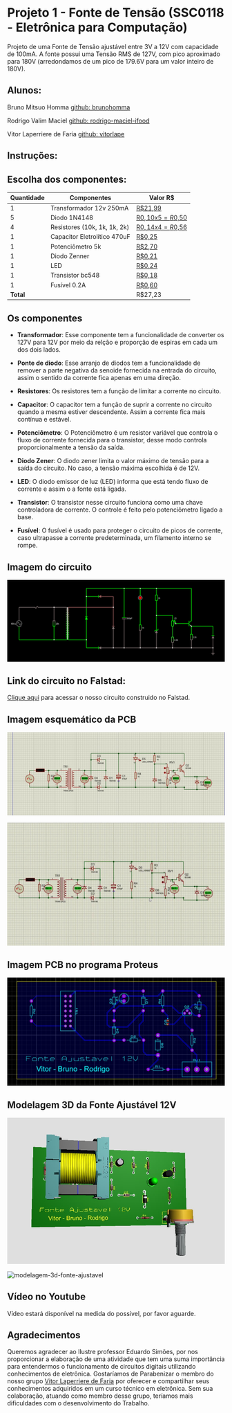 # Projeto 1 - Fonte de Tensão (SSC0118 - Eletrônica para Computação)
Projeto de uma Fonte de Tensão ajustável entre 3V a 12V com capacidade de 100mA. A fonte possui uma Tensão RMS de 127V, com pico aproximado para 180V (arredondamos de um pico de 179.6V para um valor inteiro de 180V).


## Alunos:
Bruno Mitsuo Homma [github: brunohomma](https://github.com/brunohomma)

Rodrigo Valim Maciel [github: rodrigo-maciel-ifood](https://github.com/rodrigo-maciel-ifood)

Vitor Laperriere de Faria [github: vitorlape](https://github.com/vitorlape)

## Instruções:

## Escolha dos componentes:
| Quantidade | Componentes                 | Valor R$ |
|------------|-----------------------------|----------|
| 1          | Transformador 12v 250mA     | [R$21,99](https://tinyurl.com/a4674dyj) |
| 5          | Diodo 1N4148                | [R$0,10 x 5 = R$0,50](https://tinyurl.com/vd29hv2v) |
| 4          | Resistores (10k, 1k, 1k, 2k)| [R$0,14 x 4 = R$0,56](https://tinyurl.com/4wckxvxy) |
| 1          | Capacitor Eletrolítico 470uF| [R$0,25](https://tinyurl.com/xkf6jmpc) |
| 1          | Potenciômetro 5k            | [R$2,70](https://tinyurl.com/25ct25jr) |
| 1          | Diodo Zenner                | [R$0,21](https://tinyurl.com/d9emevrh) |
| 1          | LED                         | [R$0,24](https://tinyurl.com/yya8psu8) |
| 1          | Transistor bc548            | [R$0,18](https://tinyurl.com/597hm6df) |
| 1          | Fusível 0.2A                | [R$0,60](https://tinyurl.com/65jvr5db) |
| **Total**  |                             |  R$27,23    |

## Os componentes

* **Transformador**: Esse componente tem a funcionalidade de converter os 127V para 12V por meio da relção e proporção de espiras em cada um dos dois lados.
 
* **Ponte de diodo**: Esse arranjo de diodos tem a funcionalidade de remover a parte negativa da senoide fornecida na entrada do circuito, assim o sentido da corrente fica apenas em uma direção.

* **Resistores**: Os resistores tem a função de limitar a corrente no circuito.

* **Capacitor**: O capacitor tem a função de suprir a corrente no circuito quando a mesma estiver descendente. Assim a corrente fica mais contínua e estável.

* **Potenciômetro**: O Potenciômetro é um resistor variável que controla o fluxo de corrente fornecida para o transistor, desse modo controla proporcionalmente a tensão da saída.

* **Diodo Zener**: O diodo zener limita o valor máximo de tensão para a saída do circuito. No caso, a tensão máxima escolhida é de 12V.

* **LED**: O diodo emissor de luz (LED) informa que está tendo fluxo de corrente e assim o a fonte está ligada.

* **Transistor**: O transistor nesse circuito funciona como uma chave controladora de corrente. O controle é feito pelo potenciômetro ligado a base.

* **Fusível**: O fusível é usado para proteger o circuito de picos de corrente, caso ultrapasse a corrente predeterminada, um filamento interno se rompe.

## Imagem do circuito
<img src="./Images/circuito2.png">

## Link do circuito no Falstad:
<a href="https://tinyurl.com/yfo9azrl" target="_blank">Clique aqui</a> para acessar o nosso circuito construido no Falstad.

## Imagem esquemático da PCB
<img src="./Images/diagrama-fonte-ajustavel-12v.jpeg">

![diagrama-fonte-ajustavel-12v](./Videos/diagrama-fonte-ajustavel-12v.gif)

## Imagem PCB no programa Proteus
<img src="./Images/circuito-proteus.jpeg">

## Modelagem 3D da Fonte Ajustável 12V
![modelagem-3d-fonte-ajustavel-imagem](./Images/modelagem-3d-fonte-ajustavel-12v.jpeg)

![modelagem-3d-fonte-ajustavel](./Videos/modelagem-3D-fonte-ajustavel-12v.gif)

## Vídeo no Youtube
Vídeo estará disponível na medida do possível, por favor aguarde.

## Agradecimentos
Queremos agradecer ao Ilustre professor Eduardo Simões, por nos proporcionar a elaboração de uma atividade que tem uma suma importância para entendermos o funcionamento de circuitos digitais utilizando conhecimentos de eletrônica.
Gostaríamos de Parabenizar o membro do nosso grupo [Vitor Laperriere de Faria](https://github.com/vitorlape) por oferecer e compartilhar seus conhecimentos adquiridos em um curso técnico em eletrônica. Sem sua colaboração, atuando como membro desse grupo, teríamos mais dificuldades com o desenvolvimento do Trabalho.